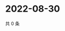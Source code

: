 # 2022-08-30

共 0 条

<!-- BEGIN WEIBO -->
<!-- 最后更新时间 Tue Aug 30 2022 18:01:59 GMT+0800 (China Standard Time) -->

<!-- END WEIBO -->
